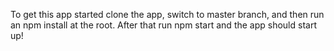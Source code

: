 To get this app started clone the app, switch to master branch, and then run an npm install at the root. After that run npm start and the app should start up!
